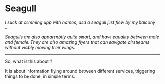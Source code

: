 # Seagull

_I suck at comming upp with names, and a seagull just flew by my balcony ..._

_Seagulls are also apparenbtly quite smart, and have equality between male and female. They are also amazing flyers that can navigate airstreams without visibly moving their wings._

-----

So, what is this about ? 

It is about information flying around between different services, triggering things to be done, in simple terms. 

